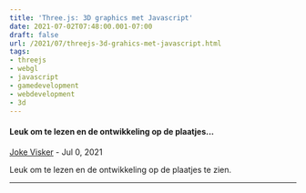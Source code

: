 ```yaml
---
title: 'Three.js: 3D graphics met Javascript'
date: 2021-07-02T07:48:00.001-07:00
draft: false
url: /2021/07/threejs-3d-grahics-met-javascript.html
tags: 
- threejs
- webgl
- javascript
- gamedevelopment
- webdevelopment
- 3d
---
```


#### Leuk om te lezen en de ontwikkeling op de plaatjes...
[Joke Visker](https://www.blogger.com/profile/06179183056635105746 "noreply@blogger.com") - <time datetime="2021-07-04T02:51:08.478-07:00">Jul 0, 2021</time>

Leuk om te lezen en de ontwikkeling op de plaatjes te zien.
<hr />
